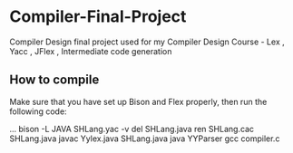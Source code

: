 # Compiler-Final-Project
Compiler Design final project used for my Compiler Design Course - Lex , Yacc , JFlex , Intermediate code generation

## How to compile
Make sure that you have set up Bison and Flex properly, then run the following code:

...
bison -L JAVA SHLang.yac -v
del SHLang.java
ren SHLang.cac SHLang.java
javac Yylex.java SHLang.java
java YYParser
gcc compiler.c
